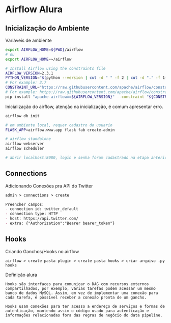 # Airflow Alura

## Inicialização do Ambiente

Variáveis de ambiente
```sh
export AIRFLOW_HOME=${PWD}/airflow
# ou 
export AIRFLOW_HOME=~/airflow

# Install Airflow using the constraints file
AIRFLOW_VERSION=2.3.1
PYTHON_VERSION="$(python --version | cut -d " " -f 2 | cut -d "." -f 1-2)"
# For example: 3.7
CONSTRAINT_URL="https://raw.githubusercontent.com/apache/airflow/constraints-${AIRFLOW_VERSION}/constraints-${PYTHON_VERSION}.txt"
# For example: https://raw.githubusercontent.com/apache/airflow/constraints-2.3.1/constraints-3.7.txt
pip install "apache-airflow==${AIRFLOW_VERSION}" --constraint "${CONSTRAINT_URL}"
```

Inicialização do airflow, atenção na inicialização, é comum apresentar erro.
```sh
airflow db init

# em ambiente local, requer cadastro do usuario
FLASK_APP=airflow.www.app flask fab create-admin

# airflow standalone
airflow webserver
airflow scheduler

# abrir localhost:8080, login e senha foram cadastrado na etapa anterior do FLASK_APP
```

## Connections

Adicionando Conexões pra API do Twitter
```md
admin > connections > create

Preencher campos:
- connection id: twitter_default
- connection type: HTTP
- host: https://api.twitter.com/
- extra: {"Authorization":"Bearer bearer_token"}
```


## Hooks

Criando Ganchos/Hooks no airflow
```
airflow > create pasta plugin > create pasta hooks > criar arquivo .py hooks
```


Definição alura 
```
Hooks são interfaces para comunicar o DAG com recursos externos compartilhados, por exemplo, várias tarefas podem acessar um mesmo banco de dados MySQL. Assim, em vez de implementar uma conexão para cada tarefa, é possível receber a conexão pronta de um gancho.

Hooks usam conexões para ter acesso a endereço de serviços e formas de autenticação, mantendo assim o código usado para autenticação e informações relacionadas fora das regras de negócio do data pipeline.
```
